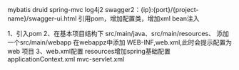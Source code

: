 mybatis
druid
spring-mvc
log4j2
swagger2：{ip}:{port}/{project-name}/swagger-ui.html
    引用pom，增加配置类，增加xml bean注入




1、引入pom
2、在基本项目结构下
    src/main/java、src/main/resources、
    添加一个src/main/webapp
    在webappz中添加 WEB-INF,web.xml,此时会提示配置为 web 项目
3、web.xml配置
    resources增加spring基础配置applicationContext.xml     mvc-servlet.xml
    
    
